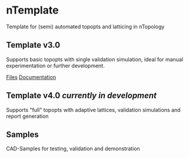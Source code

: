 # nTemplate

Template for (semi) automated topopts and latticing in nTopology

## Template v3.0

Supports basic topopts with single validation simulation, ideal for manual experimentation or further development.

[Files](https://github.com/janrickmerluth/nTemplate/tree/main/Template%20v3.0) [Documentation](https://github.com/janrickmerluth/nTemplate/wiki/Template-v3.0)

## Template v4.0 *currently in development*

Supports "full" topopts with adaptive lattices, validation simulations and report generation

## Samples

CAD-Samples for testing, validation and demonstration
